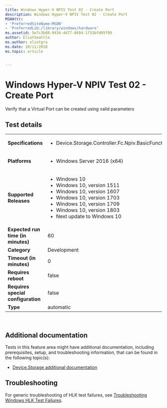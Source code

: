 ```yaml
---
title: Windows Hyper-V NPIV Test 02 - Create Port
description: Windows Hyper-V NPIV Test 02 - Create Port
MSHAttr:
- 'PreferredSiteName:MSDN'
- 'PreferredLib:/library/windows/hardware'
ms.assetid: 5e7c3b88-9434-4d77-8494-1f33bfd05f99
author: EliotSeattle
ms.author: eliotgra
ms.date: 10/11/2018
ms.topic: article


---
```


# <span id="p_hlk_test.848d96b4-7023-40bd-8120-3e5369096f4e"></span>Windows Hyper-V NPIV Test 02 - Create Port


Verify that a Virtual Port can be created using valid parameters

## Test details
|||
|---|---|
| **Specifications**  | <ul><li>Device.Storage.Controller.Fc.Npiv.BasicFunction</li></ul> |  
| **Platforms**   | <ul><li>Windows Server 2016 (x64)</li></ul> |
| **Supported Releases** | <ul><li>Windows 10</li><li>Windows 10, version 1511</li><li>Windows 10, version 1607</li><li>Windows 10, version 1703</li><li>Windows 10, version 1709</li><li>Windows 10, version 1803</li><li>Next update to Windows 10</li></ul> |
|**Expected run time (in minutes)**| 60 |
|**Category**| Development |
|**Timeout (in minutes)**| 0 |
|**Requires reboot**| false |
|**Requires special configuration**| false |
|**Type**| automatic |

 

## <span id="Additional_documentation"></span><span id="additional_documentation"></span><span id="ADDITIONAL_DOCUMENTATION"></span>Additional documentation


Tests in this feature area might have additional documentation, including prerequisites, setup, and troubleshooting information, that can be found in the following topic(s):

-   [Device.Storage additional documentation](device-storage-additional-documentation.md)

## <span id="Troubleshooting"></span><span id="troubleshooting"></span><span id="TROUBLESHOOTING"></span>Troubleshooting


For generic troubleshooting of HLK test failures, see [Troubleshooting Windows HLK Test Failures](..\user\troubleshooting-windows-hlk-test-failures.md).

 

 






